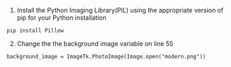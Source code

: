 1. Install the Python Imaging Library(PIL) using the appropriate version of pip for your Python installation
```
pip install Pillow
```
2. Change the the background image variable on line 55
```
background_image = ImageTk.PhotoImage(Image.open("modern.png"))
```
